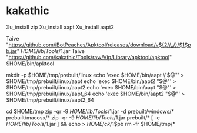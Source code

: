 # kakathic
Xu_install zip
Xu_install aapt
Xu_install aapt2

Taive "https://github.com/iBotPeaches/Apktool/releases/download/v${2//_/}/$1$pb.jar" $HOME/lib/Tools/$1.jar
Taive "https://github.com/kakathic/Tools/raw/Vip/Library/apktool/apktool" $HOME/bin/apktool

mkdir -p $HOME/tmp/prebuilt/linux
echo 'exec $HOME/bin/aapt \"$@\"' > $HOME/tmp/prebuilt/linux/aapt
echo 'exec $HOME/bin/aapt2 "$@"' > $HOME/tmp/prebuilt/linux/aapt2
echo 'exec $HOME/bin/aapt "$@"' > $HOME/tmp/prebuilt/linux/aapt_64
echo 'exec $HOME/bin/aapt2 "$@"' > $HOME/tmp/prebuilt/linux/aapt2_64

cd $HOME/tmp
zip -qr -9 $HOME/lib/Tools/$1.jar -d prebuilt/windows/* prebuilt/macosx/*
zip -qr -9 $HOME/lib/Tools/$1.jar prebuilt/*
[ -e $HOME/lib/Tools/$1.jar ] && echo > $HOME/ck/$1$pb
rm -fr $HOME/tmp/*
